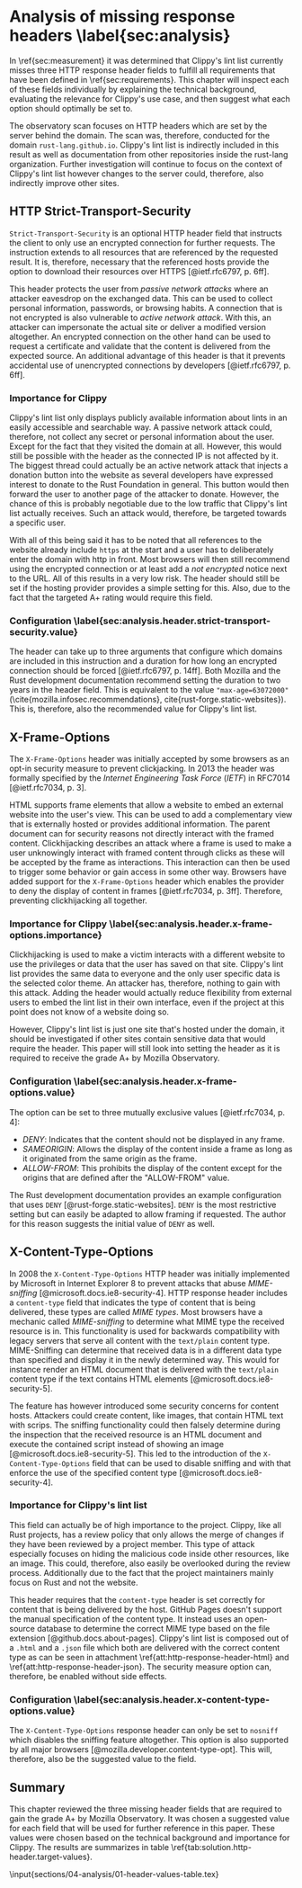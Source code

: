# Analysis of missing response headers \label{sec:analysis}
<!-- Reviewed: 1x rewritten -->
In \ref{sec:measurement} it was determined that Clippy's lint list currently misses three HTTP response header fields to fulfill all requirements that have been defined in \ref{sec:requirements}. This chapter will inspect each of these fields individually by explaining the technical background, evaluating the relevance for Clippy's use case, and then suggest what each option should optimally be set to.

The observatory scan focuses on HTTP headers which are set by the server behind the domain. The scan was, therefore, conducted for the domain `rust-lang.github.io`. Clippy's lint list is indirectly included in this result as well as documentation from other repositories inside the rust-lang organization. Further investigation will continue to focus on the context of Clippy's lint list however changes to the server could, therefore, also indirectly improve other sites.

## HTTP Strict-Transport-Security
<!-- Reviewed: 1x rewritten -->
`Strict-Transport-Security` is an optional HTTP header field that instructs the client to only use an encrypted connection for further requests. The instruction extends to all resources that are referenced by the requested result. It is, therefore, necessary that the referenced hosts provide the option to download their resources over HTTPS [@ietf.rfc6797, p. 6ff].

This header protects the user from _passive network attacks_ where an attacker eavesdrop on the exchanged data. This can be used to collect personal information, passwords, or browsing habits. A connection that is not encrypted is also vulnerable to _active network attack_. With this, an attacker can impersonate the actual site or deliver a modified version altogether. An encrypted connection on the other hand can be used to request a certificate and validate that the content is delivered from the expected source. An additional advantage of this header is that it prevents accidental use of unencrypted connections by developers [@ietf.rfc6797, p. 6ff].

### Importance for Clippy
<!-- Reviewed: 1x rewritten -->
Clippy's lint list only displays publicly available information about lints in an easily accessible and searchable way. A passive network attack could, therefore, not collect any secret or personal information about the user. Except for the fact that they visited the domain at all. However, this would still be possible with the header as the connected IP is not affected by it. The biggest thread could actually be an active network attack that injects a donation button into the website as several developers have expressed interest to donate to the Rust Foundation in general. This button would then forward the user to another page of the attacker to donate. However, the chance of this is probably negotiable due to the low traffic that Clippy's lint list actually receives. Such an attack would, therefore, be targeted towards a specific user.

With all of this being said it has to be noted that all references to the website already include `https` at the start and a user has to deliberately enter the domain with http in front. Most browsers will then still recommend using the encrypted connection or at least add a _not encrypted_ notice next to the URL. All of this results in a very low risk. The header should still be set if the hosting provider provides a simple setting for this. Also, due to the fact that the targeted A+ rating would require this field.

### Configuration \label{sec:analysis.header.strict-transport-security.value}
<!-- Reviewed: 1x rewritten -->
The header can take up to three arguments that configure which domains are included in this instruction and a duration for how long an encrypted connection should be forced [@ietf.rfc6797, p. 14ff]. Both Mozilla and the Rust development documentation recommend setting the duration to two years in the header field. This is equivalent to the value `"max-age=63072000"` (\cite{mozilla.infosec.recommendations}, cite{rust-forge.static-websites}). This is, therefore, also the recommended value for Clippy's lint list.

## X-Frame-Options
<!-- Reviewed: 1x rewritten -->
The `X-Frame-Options` header was initially accepted by some browsers as an opt-in security measure to prevent clickjacking. In 2013 the header was formally specified by the _Internet Engineering Task Force_ (_IETF_) in RFC7014 [@ietf.rfc7034, p. 3].

HTML supports frame elements that allow a website to embed an external website into the user's view. This can be used to add a complementary view that is externally hosted or provides additional information. The parent document can for security reasons not directly interact with the framed content. Clickhijacking describes an attack where a frame is used to make a user unknowingly interact with framed content through clicks as these will be accepted by the frame as interactions. This interaction can then be used to trigger some behavior or gain access in some other way. Browsers have added support for the `X-Frame-Options` header which enables the provider to deny the display of content in frames [@ietf.rfc7034, p. 3ff]. Therefore, preventing clickhijacking all together.

### Importance for Clippy \label{sec:analysis.header.x-frame-options.importance}
<!-- Reviewed: 1x slight adjustments -->
Clickhijacking is used to make a victim interacts with a different website to use the privileges or data that the user has saved on that site. Clippy's lint list provides the same data to everyone and the only user specific data is the selected color theme. An attacker has, therefore, nothing to gain with this attack. Adding the header would actually reduce flexibility from external users to embed the lint list in their own interface, even if the project at this point does not know of a website doing so.

However, Clippy's lint list is just one site that's hosted under the domain, it should be investigated if other sites contain sensitive data that would require the header. This paper will still look into setting the header as it is required to receive the grade A+ by Mozilla Observatory.

### Configuration \label{sec:analysis.header.x-frame-options.value}
<!-- Reviewed: 1x slight adjustments -->
The option can be set to three mutually exclusive values [@ietf.rfc7034, p. 4]:

* _DENY_: Indicates that the content should not be displayed in any frame.
* _SAMEORIGIN_: Allows the display of the content inside a frame as long as it originated from the same origin as the frame.
* _ALLOW-FROM_: This prohibits the display of the content except for the origins that are defined after the "ALLOW-FROM" value.

The Rust development documentation provides an example configuration that uses `DENY` [@rust-forge.static-websites]. `DENY` is the most restrictive setting but can easily be adapted to allow framing if requested. The author for this reason suggests the initial value of `DENY` as well.

## X-Content-Type-Options
<!-- Reviewed: 1x slight adjustments -->
In 2008 the `X-Content-Type-Options` HTTP header was initially implemented by Microsoft in Internet Explorer 8 to prevent attacks that abuse _MIME-sniffing_ [@microsoft.docs.ie8-security-4]. HTTP response header includes a `content-type` field that indicates the type of content that is being delivered, these types are called _MIME types_. Most browsers have a mechanic called _MIME-sniffing_ to determine what MIME type the received resource is in. This functionality is used for backwards compatibility with legacy servers that serve all content with the `text/plain` content type. MIME-Sniffing can determine that received data is in a different data type than specified and display it in the newly determined way. This would for instance render an HTML document that is delivered with the `text/plain` content type if the text contains HTML elements [@microsoft.docs.ie8-security-5].

The feature has however introduced some security concerns for content hosts. Attackers could create content, like images, that contain HTML text with scrips. The sniffing functionality could then falsely determine during the inspection that the received resource is an HTML document and execute the contained script instead of showing an image [@microsoft.docs.ie8-security-5]. This led to the introduction of the `X-Content-Type-Options` field that can be used to disable sniffing and with that enforce the use of the specified content type [@microsoft.docs.ie8-security-4].

### Importance for Clippy's lint list
<!-- Reviewed: 1x slight adjustments -->
This field can actually be of high importance to the project. Clippy, like all Rust projects, has a review policy that only allows the merge of changes if they have been reviewed by a project member. This type of attack especially focuses on hiding the malicious code inside other resources, like an image. This could, therefore, also easily be overlooked during the review process. Additionally due to the fact that the project maintainers mainly focus on Rust and not the website.

This header requires that the `content-type` header is set correctly for content that is being delivered by the host. GitHub Pages doesn't support the manual specification of the content type. It instead uses an open-source database to determine the correct MIME type based on the file extension [@github.docs.about-pages]. Clippy's lint list is composed out of a `.html` and a `.json` file which both are delivered with the correct content type as can be seen in attachment \ref{att:http-response-header-html} and \ref{att:http-response-header-json}. The security measure option can, therefore, be enabled without side effects.

### Configuration \label{sec:analysis.header.x-content-type-options.value}
<!-- Reviewed: 1x newly written -->
The `X-Content-Type-Options` response header can only be set to `nosniff` which disables the sniffing feature altogether. This option is also supported by all major browsers [@mozilla.developer.content-type-opt]. This will, therefore, also be the suggested value to the field.

## Summary
<!-- Reviewed: 1x newly written -->
This chapter reviewed the three missing header fields that are required to gain the grade A+ by Mozilla Observatory. It was chosen a suggested value for each field that will be used for further reference in this paper. These values were chosen based on the technical background and importance for Clippy. The results are summarizes in table \ref{tab:solution.http-header.target-values}.

\input{sections/04-analysis/01-header-values-table.tex}
